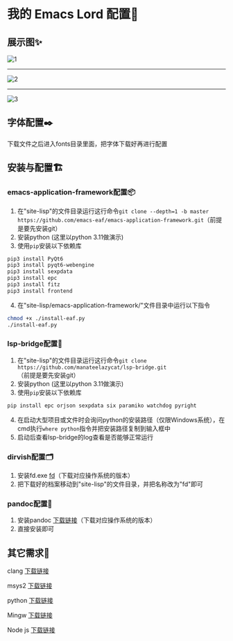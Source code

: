 # 我的 Emacs Lord 配置👑

## 展示图✨

![1](https://github.com/user-attachments/assets/6127b3c9-c6f1-4579-804d-c208d25e0b24)
****
![2](https://github.com/user-attachments/assets/79ea4ae7-ad33-4dbd-97a7-616ea2b640dd)
****
![3](https://github.com/user-attachments/assets/8bcfb61a-91a0-4063-8d6d-274172e57af9)


## 字体配置✒️
下载文件之后进入fonts目录里面，把字体下载好再进行配置

## 安装与配置🏗️

### emacs-application-framework配置📦
1. 在"site-lisp"的文件目录运行这行命令`git clone --depth=1 -b master https://github.com/emacs-eaf/emacs-application-framework.git`（前提是要先安装git）
2. 安装python (这里以python 3.11做演示)
3. 使用`pip`安装以下依赖库
```bash
pip3 install PyQt6
pip3 install pyqt6-webengine 
pip3 install sexpdata
pip3 install epc
pip3 install fitz
pip3 install frontend
  ```
4. 在"site-lisp/emacs-application-framework/"文件目录中运行以下指令
```bash
chmod +x ./install-eaf.py
./install-eaf.py
```

### lsp-bridge配置🌉
1. 在"site-lisp"的文件目录运行这行命令`git clone https://github.com/manateelazycat/lsp-bridge.git`（前提是要先安装git）
2. 安装python (这里以python 3.11做演示)
3. 使用`pip`安装以下依赖库
```bash
pip install epc orjson sexpdata six paramiko watchdog pyright
```
4. 在启动大型项目或文件时会询问python的安装路径（仅限Windows系统），在cmd执行`where python`指令并把安装路径复制到输入框中
5. 启动后查看lsp-bridge的log查看是否能够正常运行

### dirvish配置🗂️
1. 安装fd.exe [fd](https://github.com/sharkdp/fd/releases)（下载对应操作系统的版本）
2. 把下载好的档案移动到"site-lisp"的文件目录，并把名称改为"fd"即可


### pandoc配置📑
1. 安装pandoc [下载链接](https://github.com/jgm/pandoc/releases)（下载对应操作系统的版本）
2. 直接安装即可

## 其它需求🎁
clang [下载链接](https://releases.llvm.org/download.html)

msys2 [下载链接](https://www.msys2.org/)

python [下载链接](https://www.python.org/downloads/)

Mingw [下载链接](https://sourceforge.net/projects/mingw/)

Node js [下载链接](https://nodejs.org/zh-cn/download)




